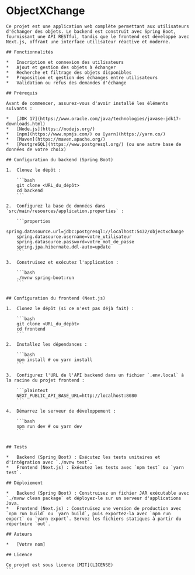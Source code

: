 # ObjectXChange
    
    Ce projet est une application web complète permettant aux utilisateurs d'échanger des objets. Le backend est construit avec Spring Boot, fournissant une API RESTful, tandis que le frontend est développé avec Next.js, offrant une interface utilisateur réactive et moderne.
    
    ## Fonctionnalités
    
    *   Inscription et connexion des utilisateurs
    *   Ajout et gestion des objets à échanger
    *   Recherche et filtrage des objets disponibles
    *   Proposition et gestion des échanges entre utilisateurs
    *   Validation ou refus des demandes d'échange
    
    ## Prérequis
    
    Avant de commencer, assurez-vous d'avoir installé les éléments suivants :
    
    *   [JDK 17](https://www.oracle.com/java/technologies/javase-jdk17-downloads.html)
    *   [Node.js](https://nodejs.org/)
    *   [npm](https://www.npmjs.com/) ou [yarn](https://yarn.co/)
    *   [Maven](https://maven.apache.org/)
    *   [PostgreSQL](https://www.postgresql.org/) (ou une autre base de données de votre choix)
    
    ## Configuration du backend (Spring Boot)
    
    1.  Clonez le dépôt :
        
        ```bash
        git clone <URL_du_dépôt>
        cd backend
        ```
        
    2.  Configurez la base de données dans `src/main/resources/application.properties` :
        
        ```properties
        spring.datasource.url=jdbc:postgresql://localhost:5432/objectxchange
        spring.datasource.username=votre_utilisateur
        spring.datasource.password=votre_mot_de_passe
        spring.jpa.hibernate.ddl-auto=update
        ```
        
    3.  Construisez et exécutez l'application :
        
        ```bash
        ./mvnw spring-boot:run
        ```
        
    
    ## Configuration du frontend (Next.js)
    
    1.  Clonez le dépôt (si ce n'est pas déjà fait) :
        
        ```bash
        git clone <URL_du_dépôt>
        cd frontend
        ```
        
    2.  Installez les dépendances :
        
        ```bash
        npm install # ou yarn install
        ```
        
    3.  Configurez l'URL de l'API backend dans un fichier `.env.local` à la racine du projet frontend :
        
        ```plaintext
        NEXT_PUBLIC_API_BASE_URL=http://localhost:8080
        ```
        
    4.  Démarrez le serveur de développement :
        
        ```bash
        npm run dev # ou yarn dev
        ```
        
    
    ## Tests
    
    *   Backend (Spring Boot) : Exécutez les tests unitaires et d'intégration avec `./mvnw test`.
    *   Frontend (Next.js) : Exécutez les tests avec `npm test` ou `yarn test`.
    
    ## Déploiement
    
    *   Backend (Spring Boot) : Construisez un fichier JAR exécutable avec `./mvnw clean package` et déployez-le sur un serveur d'applications Java.
    *   Frontend (Next.js) : Construisez une version de production avec `npm run build` ou `yarn build`, puis exportez-la avec `npm run export` ou `yarn export`. Servez les fichiers statiques à partir du répertoire `out`.
    
    ## Auteurs
    
    *   [Votre nom]
    
    ## Licence
    
    Ce projet est sous licence [MIT](LICENSE)
    ```